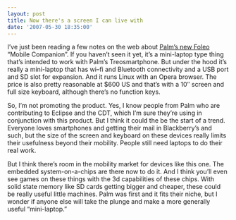 ```yaml
---
layout: post
title: Now there's a screen I can live with
date: '2007-05-30 18:35:00'
---
```



I’ve just been reading a few notes on the web about [Palm’s new <span>Foleo</span>](http://www.palm.com/us/products/mobilecompanion/foleo/index.html?creativeID=US_BB_foleo_announcement) “Mobile Companion”. If you haven’t seen it yet, it’s a mini-laptop type thing that’s intended to work with Palm’s <span>Treo</span><span>smartphone</span>. But under the hood it’s really a mini-laptop that has <span>wi</span>–<span>fi</span> and <span>Bluetooth</span> connectivity and a <span>USB</span> port and SD slot for expansion. And it runs Linux with an Opera browser. The price is also pretty reasonable at $600 US and that’s with a 10″ screen and full size keyboard, although there’s no function keys.

So, I’m not promoting the product. Yes, I know people from Palm who are contributing to Eclipse and the CDT, which I’m sure they’re using in conjunction with this product. But I think it could the be the start of a trend. Everyone loves <span>smartphones</span> and getting their mail in Blackberry’s and such, but the size of the screen and keyboard on these devices really limits their usefulness beyond their mobility. People still need laptops to do their real work.

But I think there’s room in the mobility market for devices like this one. The embedded system-on-a-chips are there now to do it. And I think you’ll even see games on these things with the 3d capabilities of these chips. With solid state memory like SD cards getting bigger and cheaper, these could be really useful little machines. Palm was first and it fits their niche, but I wonder if anyone else will take the plunge and make a more generally useful “mini-laptop.”


